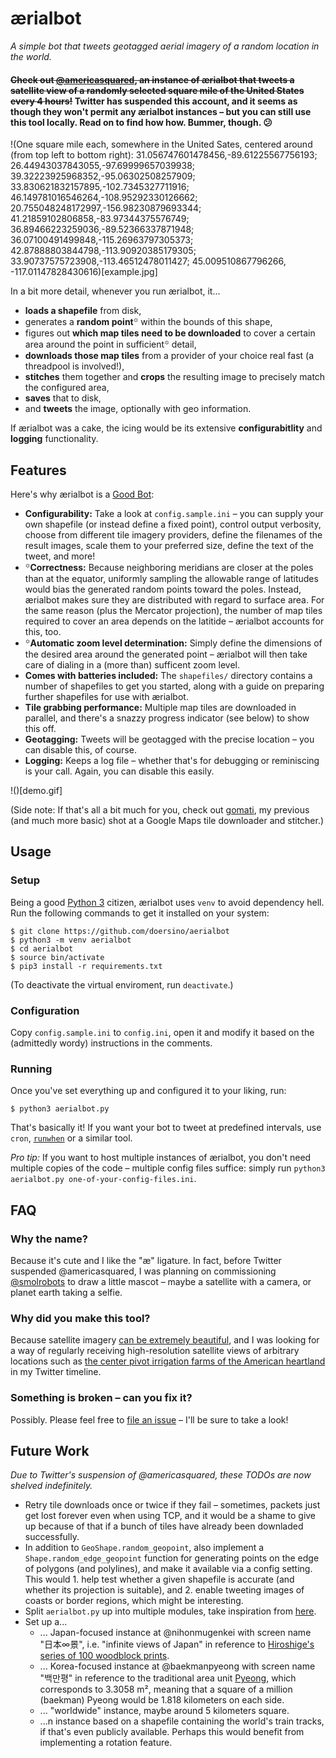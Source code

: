 # ærialbot

*A simple bot that tweets geotagged aerial imagery of a random location in the world.*

#### ~~Check out [@americasquared](https://twitter.com/americasquared), an instance of ærialbot that tweets a satellite view of a randomly selected square mile of the United States every 4 hours!~~ Twitter has suspended this account, and it seems as though they won't permit any ærialbot instances – but you can still use this tool locally. Read on to find how how. Bummer, though. 😕

!(One square mile each, somewhere in the United Sates, centered around (from top left to bottom right): 31.056747601478456,-89.61225567756193; 26.44943037843055,-97.69999657039938; 39.32223925968352,-95.06302508257909; 33.830621832157895,-102.7345327711916; 46.149781016546264,-108.95292330126662; 20.755048248172997,-156.98230879693344; 41.21859102806858,-83.97344375576749; 36.89466223259036,-89.52366337871948; 36.07100491499848,-115.26963797305373; 42.87888803844798,-113.90920385179305; 33.90737575723908,-113.46512478011427; 45.009510867796266, -117.01147828430616)[example.jpg]

In a bit more detail, whenever you run ærialbot, it...

* **loads a shapefile** from disk,
* generates a **random point**꙳ within the bounds of this shape,
* figures out **which map tiles need to be downloaded** to cover a certain area around the point in sufficient꙳ detail,
* **downloads those map tiles** from a provider of your choice real fast (a threadpool is involved!),
* **stitches** them together and **crops** the resulting image to precisely match the configured area,
* **saves** that to disk,
* and **tweets** the image, optionally with geo information.

If ærialbot was a cake, the icing would be its extensive **configurabitlity** and **logging** functionality.


## Features

Here's why ærialbot is a [Good Bot](https://www.reddit.com/r/OutOfTheLoop/comments/6oca11/what_is_up_with_good_bot_bad_bot_comments/):

* **Configurability:** Take a look at `config.sample.ini` – you can supply your own shapefile (or instead define a fixed point), control output verbosity, choose from different tile imagery providers, define the filenames of the result images, scale them to your preferred size, define the text of the tweet, and more!
* ꙳**Correctness:** Because neighboring meridians are closer at the poles than at the equator, uniformly sampling the allowable range of latitudes would bias the generated random points toward the poles. Instead, ærialbot makes sure they are distributed with regard to surface area. For the same reason (plus the Mercator projection), the number of map tiles required to cover an area depends on the latitide – ærialbot accounts for this, too.
* ꙳**Automatic zoom level determination:** Simply define the dimensions of the desired area around the generated point – ærialbot will then take care of dialing in a (more than) sufficent zoom level.
* **Comes with batteries included:** The `shapefiles/` directory contains a number of shapefiles to get you started, along with a guide on preparing further shapefiles for use with ærialbot.
* **Tile grabbing performance:** Multiple map tiles are downloaded in parallel, and there's a snazzy progress indicator (see below) to show this off.
* **Geotagging:** Tweets will be geotagged with the precise location – you can disable this, of course.
* **Logging:** Keeps a log file – whether that's for debugging or reminiscing is your call. Again, you can disable this easily.

!()[demo.gif]

(Side note: If that's all a bit much for you, check out [gomati](https://github.com/doersino/gomati), my previous (and much more basic) shot at a Google Maps tile downloader and stitcher.)


## Usage

### Setup

Being a good [Python 3](https://www.python.org) citizen, ærialbot uses `venv` to avoid dependency hell. Run the following commands to get it installed on your system:

```
$ git clone https://github.com/doersino/aerialbot
$ python3 -m venv aerialbot
$ cd aerialbot
$ source bin/activate
$ pip3 install -r requirements.txt
```

(To deactivate the virtual enviroment, run `deactivate`.)


### Configuration

Copy `config.sample.ini` to `config.ini`, open it and modify it based on the (admittedly wordy) instructions in the comments.


### Running

Once you've set everything up and configured it to your liking, run:

```
$ python3 aerialbot.py
```

That's basically it! If you want your bot to tweet at predefined intervals, use `cron`, [`runwhen`](http://code.dogmap.org/runwhen/) or a similar tool.

*Pro tip:* If you want to host multiple instances of ærialbot, you don't need multiple copies of the code – multiple config files suffice: simply run `python3 aerialbot.py one-of-your-config-files.ini`.


## FAQ

### Why the name?

Because it's cute and I like the "æ" ligature. In fact, before Twitter suspended @americasquared, I was planning on commissioning [@smolrobots](https://twitter.com/smolrobots/status/1224096411056320514) to draw a little mascot – maybe a satellite with a camera, or planet earth taking a selfie.

### Why did you make this tool?

Because satellite imagery [can be extremely beautiful](https://earthview.withgoogle.com), and I was looking for a way of regularly receiving high-resolution satellite views of arbitrary locations such as [the center pivot irrigation farms of the American heartland](http://www.thegreatamericangrid.com/archives/1441) in my Twitter timeline.

### Something is broken – can you fix it?

Possibly. Please feel free to [file an issue](https://github.com/doersino/aerialbot/issues) – I'll be sure to take a look!


## Future Work

*Due to Twitter's suspension of @americasquared, these TODOs are now shelved indefinitely.*

* Retry tile downloads once or twice if they fail – sometimes, packets just get lost forever even when using TCP, and it would be a shame to give up because of that if a bunch of tiles have already been downladed successfully.
* In addition to `GeoShape.random_geopoint`, also implement a `Shape.random_edge_geopoint` function for generating points on the edge of polygons (and polylines), and make it available via a config setting. This would 1. help test whether a given shapefile is accurate (and whether its projection is suitable), and 2. enable tweeting images of coasts or border regions, which might be interesting.
* Split `aerialbot.py` up into multiple modules, take inspiration from [here](https://github.com/joaquinlpereyra/twitterImgBot).
* Set up a...
    * ... Japan-focused instance at @nihonmugenkei with screen name "日本∞景", i.e. "infinite views of Japan" in reference to [Hiroshige's series of 100 woodblock prints](https://en.wikipedia.org/wiki/One_Hundred_Famous_Views_of_Edo).
    * ... Korea-focused instance at @baekmanpyeong with screen name "백만평" in reference to the traditional area unit [Pyeong](https://en.wikipedia.org/wiki/Pyeong), which corresponds to 3.3058 m², meaning that a square of a million (baekman) Pyeong would be 1.818 kilometers on each side.
    * ... "worldwide" instance, maybe around 5 kilometers square.
    * ...n instance based on a shapefile containing the world's train tracks, if that's even publicly available. Perhaps this would benefit from implementing a rotation feature.
